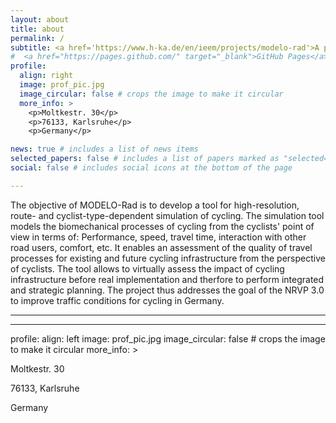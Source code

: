 ```yaml
---
layout: about
title: about
permalink: /
subtitle: <a href='https://www.h-ka.de/en/ieem/projects/modelo-rad'>A project at the Hochschule Karlsruhe</a>.
#  <a href="https://pages.github.com/" target="_blank">GitHub Pages</a>.
profile:
  align: right
  image: prof_pic.jpg
  image_circular: false # crops the image to make it circular
  more_info: >
    <p>Moltkestr. 30</p>
    <p>76133, Karlsruhe</p>
    <p>Germany</p>

news: true # includes a list of news items
selected_papers: false # includes a list of papers marked as "selected={true}"
social: false # includes social icons at the bottom of the page

---
```

The objective of MODELO-Rad is to develop a tool for high-resolution, route- and cyclist-type-dependent simulation of cycling. The simulation tool models the biomechanical processes of cycling from the cyclists' point of view in terms of: Performance, speed, travel time, interaction with other road users, comfort, etc. It enables an assessment of the quality of travel processes for existing and future cycling infrastructure from the perspective of cyclists. The tool allows to virtually assess the impact of cycling infrastructure before real implementation and therfore to perform integrated and strategic planning. The project thus addresses the goal of the NRVP 3.0 to improve traffic conditions for cycling in Germany.

---
---

profile:
  align: left
  image: prof_pic.jpg
  image_circular: false # crops the image to make it circular
  more_info: >
    <p>Moltkestr. 30</p>
    <p>76133, Karlsruhe</p>
    <p>Germany</p>